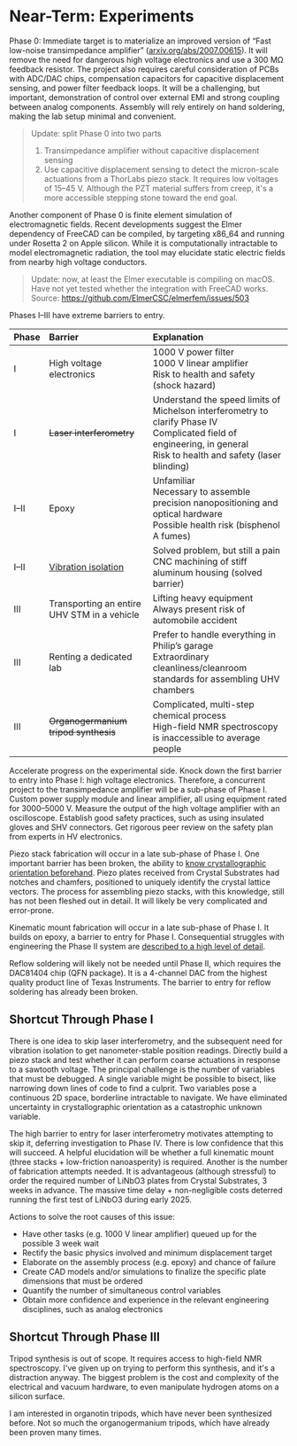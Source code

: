 # Near-Term: Experiments

Phase 0: Immediate target is to materialize an improved version of “Fast low-noise transimpedance amplifier” ([arxiv.org/abs/2007.00615](https://arxiv.org/abs/2007.00615)). It will remove the need for dangerous high voltage electronics and use a 300 MΩ feedback resistor. The project also requires careful consideration of PCBs with ADC/DAC chips, compensation capacitors for capacitive displacement sensing, and power filter feedback loops. It will be a challenging, but important, demonstration of control over external EMI and strong coupling between analog components. Assembly will rely entirely on hand soldering, making the lab setup minimal and convenient.

> Update: split Phase 0 into two parts
> 1) Transimpedance amplifier without capacitive displacement sensing
> 2) Use capacitive displacement sensing to detect the micron-scale actuations from a ThorLabs piezo stack. It requires low voltages of 15&ndash;45 V. Although the PZT material suffers from creep, it's a more accessible stepping stone toward the end goal.

Another component of Phase 0 is finite element simulation of electromagnetic fields. Recent developments suggest the Elmer dependency of FreeCAD can be compiled, by targeting x86\_64 and running under Rosetta 2 on Apple silicon. While it is computationally intractable to model electromagnetic radiation, the tool may elucidate static electric fields from nearby high voltage conductors.

> Update: now, at least the Elmer executable is compiling on macOS. Have not yet tested whether the integration with FreeCAD works. Source: https://github.com/ElmerCSC/elmerfem/issues/503

Phases I&ndash;III have extreme barriers to entry.

| Phase      | Barrier | Explanation |
| :--------- | :------ | :---------- |
| I          | High voltage electronics | 1000 V power filter<br>1000 V linear amplifier<br>Risk to health and safety (shock hazard) |
| I          | <s>Laser interferometry</s> | Understand the speed limits of Michelson interferometry to clarify Phase IV<br>Complicated field of engineering, in general<br>Risk to health and safety (laser blinding) |
| I&ndash;II | Epoxy | Unfamiliar<br>Necessary to assemble precision nanopositioning and optical hardware<br>Possible health risk (bisphenol A fumes) |
| I&ndash;II | [Vibration isolation](https://gist.github.com/philipturner/a365d72c1ba5c4eedf1c331bb21d586d) | Solved problem, but still a pain<br>CNC machining of stiff aluminum housing (solved barrier) |
| III        | Transporting an entire UHV STM in a vehicle | Lifting heavy equipment<br>Always present risk of automobile accident |
| III        | Renting a dedicated lab | Prefer to handle everything in Philip’s garage<br>Extraordinary cleanliness/cleanroom standards for assembling UHV chambers |
| III        | <s>Organogermanium tripod synthesis</s> | Complicated, multi-step chemical process<br>High-field NMR spectroscopy is inaccessible to average people |

Accelerate progress on the experimental side. Knock down the first barrier to entry into Phase I: high voltage electronics. Therefore, a concurrent project to the transimpedance amplifier will be a sub-phase of Phase I. Custom power supply module and linear amplifier, all using equipment rated for 3000&ndash;5000 V. Measure the output of the high voltage amplifier with an oscilloscope. Establish good safety practices, such as using insulated gloves and SHV connectors. Get rigorous peer review on the safety plan from experts in HV electronics.

Piezo stack fabrication will occur in a late sub-phase of Phase I. One important barrier has been broken, the ability to [know crystallographic orientation beforehand](https://gist.github.com/philipturner/9fb9d81c1d2d1427b4287541a99e6cec). Piezo plates received from Crystal Substrates had notches and chamfers, positioned to uniquely identify the crystal lattice vectors. The process for assembling piezo stacks, with this knowledge, still has not been fleshed out in detail. It will likely be very complicated and error-prone.

Kinematic mount fabrication will occur in a late sub-phase of Phase I. It builds on epoxy, a barrier to entry for Phase I. Consequential struggles with engineering the Phase II system are [described to a high level of detail](https://github.com/philipturner/home-built-stm).

Reflow soldering will likely not be needed until Phase II, which requires the DAC81404 chip (QFN package). It is a 4-channel DAC from the highest quality product line of Texas Instruments. The barrier to entry for reflow soldering has already been broken.

## Shortcut Through Phase I

There is one idea to skip laser interferometry, and the subsequent need for vibration isolation to get nanometer-stable position readings. Directly build a piezo stack and test whether it can perform coarse actuations in response to a sawtooth voltage. The principal challenge is the number of variables that must be debugged. A single variable might be possible to bisect, like narrowing down lines of code to find a culprit. Two variables pose a continuous 2D space, borderline intractable to navigate. We have eliminated uncertainty in crystallographic orientation as a catastrophic unknown variable.

The high barrier to entry for laser interferometry motivates attempting to skip it, deferring investigation to Phase IV. There is low confidence that this will succeed. A helpful elucidation will be whether a full kinematic mount (three stacks + low-friction nanoasperity) is required. Another is the number of fabrication attempts needed. It is advantageous (although stressful) to order the required number of LiNbO3 plates from Crystal Substrates, 3 weeks in advance. The massive time delay + non-negligible costs deterred running the first test of LiNbO3 during early 2025.

Actions to solve the root causes of this issue:
- Have other tasks (e.g. 1000 V linear amplifier) queued up for the possible 3 week wait
- Rectify the basic physics involved and minimum displacement target
- Elaborate on the assembly process (e.g. epoxy) and chance of failure
- Create CAD models and/or simulations to finalize the specific plate dimensions that must be ordered
- Quantify the number of simultaneous control variables
- Obtain more confidence and experience in the relevant engineering disciplines, such as analog electronics

## Shortcut Through Phase III

Tripod synthesis is out of scope. It requires access to high-field NMR spectroscopy. I've given up on trying to perform this synthesis, and it's a distraction anyway. The biggest problem is the cost and complexity of the electrical and vacuum hardware, to even manipulate hydrogen atoms on a silicon surface.

I am interested in organotin tripods, which have never been synthesized before. Not so much the organogermanium tripods, which have already been proven many times.
